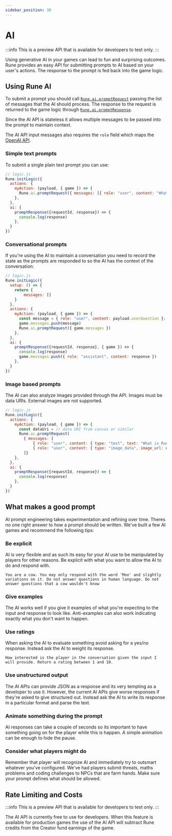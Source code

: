 ```yaml
---
sidebar_position: 30
---
```


# AI

:::info
This is a preview API that is available for developers to test only.
:::

Using generative AI in your games can lead to fun and surprising outcomes. Rune provides an easy API for submitting prompts to AI based on your user's actions. The response
to the prompt is fed back into the game logic.

## Using Rune AI
 
To submit a prompt you should call [`Rune.ai.promptRequest`](api-reference.md#runepromptrequest) passing the list of messages that the AI should process. The response
to the request is returned to the game logic through [`Rune.ai.promptResponse`](api-reference.md#ai--promptresponse). 

Since the AI API is stateless it allows multiple messages to be passed into the prompt to maintain context. 

The AI API input messages also requires the `role` field which maps the [OpenAI API](https://platform.openai.com/docs/guides/completions).

### Simple text prompts

To submit a single plain text prompt you can use:

```js
// logic.js
Rune.initLogic({
  actions: {
    myAction: (payload, { game }) => {
      Rune.ai.promptRequest({ messages: [{ role: "user", content: "What is Rune.ai?" }]})
    },
  },
  ai: {
    promptResponse({requestId, response}) => {
      console.log(response)
    },
  }
})
```

### Conversational prompts

If you're using the AI to maintain a conversation you need to record the state as the prompts are responded to so the AI has the context of the conversation:

```js
// logic.js
Rune.initLogic({
  setup: () => {
    return {
        messages: []
    }
  },
  actions: {
    myAction: (payload, { game }) => {
      const message = { role: "user", content: payload.userQuestion };
      game.messages.push(message)
      Rune.ai.promptRequest({ game.messages })
    },
  },
  ai: {
    promptResponse({requestId, response}, { game }) => {
      console.log(response)
      game.messages.push({ role: "assistant", content: response })
    },
  }
})
```

### Image based prompts

The AI can also analyze images provided through the API. Images must be data URIs. External images are not supported.

```js
// logic.js
Rune.initLogic({
  actions: {
    myAction: (payload, { game }) => {
      const dataUri = // data URI from canvas or similar
      Rune.ai.promptRequest(
        { messages: [
            { role: "user", content: { type: "text", text: "What is Rune.ai?" } },
            { role: "user", content: { type: "image_data", image_url: dataUri } }
        ]}
    },
  },
  ai: {
    promptResponse({requestId, response}) => {
      console.log(response)
    },
  }
})
```

## What makes a good prompt

AI prompt engineering takes experimentation and refining over time. Theres no one right answer to how a prompt should be written. We've built a few AI games and
recommend the following tips:

### Be explicit

AI is very flexible and as such its easy for your AI use to be manipulated by players for other reasons. Be explicit with what you want to allow the AI to do and
respond with. 

`You are a cow. You may only respond with the word 'Moo' and slightly variations on it. Do not answer questions in human language. Do not answer questions that a cow wouldn't know`

### Give examples

The AI works well if you give it examples of what you're expecting to the input and response to look like. Anti-examples can also work indicating exactly what you 
don't want to happen.

### Use ratings

When asking the AI to evaluate something avoid asking for a yes/no response. Instead ask the AI to weight its response.

`How interested is the player in the conversation given the input I will provide. Return a rating between 1 and 10.`

### Use unstructured output

The AI APIs can provide JSON as a response and its very tempting as a developer to use it. However, the current AI APIs give worse responses if they're asked
to give structured out. Instead ask the AI to write its response in a particular format and parse the text.

### Animate something during the prompt

AI responses can take a couple of seconds so its important to have something going on for the player while this is happen. A simple animation can be enough
to hide the pause.

### Consider what players might do

Remember that player will recognize AI and immediately try to outsmart whatever you've configured. We've had players submit threats, maths problems and coding 
challenges to NPCs that are farm hands. Make sure your prompt defines what should be allowed.

## Rate Limiting and Costs

:::info
This is a preview API that is available for developers to test only.
:::

The AI API is currently free to use for developers. When this feature is available for production games the use of the AI API will subtract Rune credits from
the Creator fund earnings of the game. 
